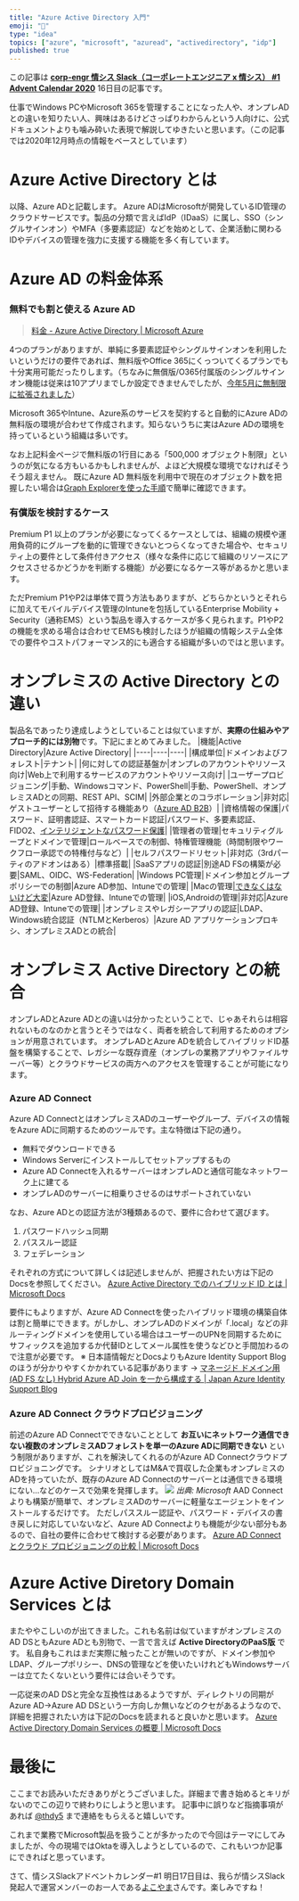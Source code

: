```yaml
---
title: "Azure Active Directory 入門"
emoji: "📝"
type: "idea"
topics: ["azure", "microsoft", "azuread", "activedirectory", "idp"]
published: true
---
```


この記事は **[corp-engr 情シス Slack（コーポレートエンジニア x 情シス） #1 Advent Calendar 2020](https://adventar.org/calendars/5390)** 16日目の記事です。

仕事でWindows PCやMicrosoft 365を管理することになった人や、オンプレADとの違いを知りたい人、興味はあるけどさっぱりわからんという人向けに、公式ドキュメントよりも噛み砕いた表現で解説してゆきたいと思います。（この記事では2020年12月時点の情報をベースとしています）

# Azure Active Directory とは
以降、Azure ADと記載します。
Azure ADはMicrosoftが開発しているID管理のクラウドサービスです。製品の分類で言えばIdP（IDaaS）に属し、SSO（シングルサインオン）やMFA（多要素認証）などを始めとして、企業活動に関わるIDやデバイスの管理を強力に支援する機能を多く有しています。

# Azure AD の料金体系
### 無料でも割と使える Azure AD
> [料金 - Azure Active Directory | Microsoft Azure](https://azure.microsoft.com/ja-jp/pricing/details/active-directory/)

4つのプランがありますが、単純に多要素認証やシングルサインオンを利用したいというだけの要件であれば、無料版やOffice 365にくっついてくるプランでも十分実用可能だったりします。（ちなみに無償版/O365付属版のシングルサインオン機能は従来は10アプリまでしか設定できませんでしたが、[今年5月に無制限に拡張されました](https://thdy.hatenablog.jp/entry/2020/05/01/224002)）

Microsoft 365やIntune、Azure系のサービスを契約すると自動的にAzure ADの無料版の環境が合わせて作成されます。知らないうちに実はAzure ADの環境を持っているという組織は多いです。

なお上記料金ページで無料版の1行目にある「500,000 オブジェクト制限」というのが気になる方もいるかもしれませんが、よほど大規模な環境でなければそうそう超えません。
既にAzure AD 無料版を利用中で現在のオブジェクト数を把握したい場合は[Graph Explorerを使った手順](https://jpazureid.github.io/blog/azure-active-directory/AzureAD-Quota-enhancements/#%E7%8F%BE%E5%9C%A8%E3%81%AE%E4%B8%8A%E9%99%90%E3%81%A8%E4%BD%BF%E7%94%A8%E9%87%8F%E3%82%92%E7%A2%BA%E8%AA%8D%E3%81%99%E3%82%8B%E6%96%B9%E6%B3%95)で簡単に確認できます。

### 有償版を検討するケース
Premium P1 以上のプランが必要になってくるケースとしては、組織の規模や運用負荷的にグループを動的に管理できないとつらくなってきた場合や、セキュリティ上の要件として条件付きアクセス（様々な条件に応じて組織のリソースにアクセスさせるかどうかを判断する機能）が必要になるケース等があるかと思います。

ただPremium P1やP2は単体で買う方法もありますが、どちらかというとそれらに加えてモバイルデバイス管理のIntuneを包括しているEnterprise Mobility + Security（通称EMS）という製品を導入するケースが多く見られます。P1やP2の機能を求める場合は合わせてEMSも検討したほうが組織の情報システム全体での要件やコストパフォーマンス的にも適合する組織が多いのではと思います。

# オンプレミスの Active Directory との違い
製品名であったり達成しようとしていることは似ていますが、**実際の仕組みやアプローチ的には別物**です。下記にまとめてみました。
|機能|Active Directory|Azure Active Directory|
|----|----|----|
|構成単位|ドメインおよびフォレスト|テナント|
|何に対しての認証基盤か|オンプレのアカウントやリソース向け|Web上で利用するサービスのアカウントやリソース向け|
|ユーザープロビジョニング|手動、Windowsコマンド、PowerShell|手動、PowerShell、オンプレミスADとの同期、REST API、SCIM|
|外部企業とのコラボレーション|非対応|ゲストユーザーとして招待する機能あり（[Azure AD B2B](https://docs.microsoft.com/ja-jp/azure/active-directory/external-identities/what-is-b2b)）|
|資格情報の保護|パスワード、証明書認証、スマートカード認証|パスワード、多要素認証、FIDO2、[インテリジェントなパスワード保護](https://docs.microsoft.com/ja-jp/azure/active-directory/authentication/concept-password-ban-bad)|
|管理者の管理|セキュリティグループとドメインで管理|ロールベースでの制御、特権管理機能（時間制限やワークフロー承認での特権付与など）|
|セルフパスワードリセット|非対応（3rdパーティのアドオンはある）|標準搭載|
|SaaSアプリの認証|別途AD FSの構築が必要|SAML、OIDC、WS-Federation|
|Windows PC管理|ドメイン参加とグループポリシーでの制御|Azure AD参加、Intuneでの管理|
|Macの管理|[できなくはないけど大変](https://blog.animereview.jp/macos_in_to_the_azuread/)|Azure AD登録、Intuneでの管理|
|iOS,Androidの管理|非対応|Azure AD登録、Intuneでの管理|
|オンプレミスやレガシーアプリの認証|LDAP、Windows統合認証（NTLMとKerberos）|Azure AD アプリケーションプロキシ、オンプレミスADとの統合|

# オンプレミス Active Directory との統合
オンプレADとAzure ADとの違いは分かったということで、じゃあそれらは相容れないものなのかと言うとそうではなく、両者を統合して利用するためのオプションが用意されています。
オンプレADとAzure ADを統合してハイブリッドID基盤を構築することで、レガシーな既存資産（オンプレの業務アプリやファイルサーバー等）とクラウドサービスの両方へのアクセスを管理することが可能になります。

### Azure AD Connect
Azure AD ConnectとはオンプレミスADのユーザーやグループ、デバイスの情報をAzure ADに同期するためのツールです。主な特徴は下記の通り。
- 無料でダウンロードできる
- Windows Serverにインストールしてセットアップするもの
- Azure AD Connectを入れるサーバーはオンプレADと通信可能なネットワーク上に建てる
- オンプレADのサーバーに相乗りさせるのはサポートされていない
  
なお、Azure ADとの認証方法が3種類あるので、要件に合わせて選びます。
1. パスワードハッシュ同期
2. パススルー認証
3. フェデレーション

それぞれの方式について詳しくは記述しませんが、把握されたい方は下記のDocsを参照してください。
[Azure Active Directory でのハイブリッド ID とは | Microsoft Docs](https://docs.microsoft.com/ja-jp/azure/active-directory/hybrid/whatis-hybrid-identity#common-scenarios-and-recommendations)

要件にもよりますが、Azure AD Connectを使ったハイブリッド環境の構築自体は割と簡単にできます。がしかし、オンプレADのドメインが「.local」などの非ルーティングドメインを使用している場合はユーザーのUPNを同期するためにサフィックスを追加するか代替IDとしてメール属性を使うなどひと手間加わるので注意が必要です。
※ 日本語情報だとDocsよりもAzure Identity Support Blogのほうが分かりやすくかかれている記事があります → [マネージド ドメイン用(AD FS なし) Hybrid Azure AD Join を一から構成する | Japan Azure Identity Support Blog](https://jpazureid.github.io/blog/azure-active-directory/how-to-create-hybridazureadjoin-managed/)

### Azure AD Connect クラウドプロビジョニング
前述のAzure AD Connectでできないこととして **お互いにネットワーク通信できない複数のオンプレミスADフォレストを単一のAzure ADに同期できない** という制限がありますが、これを解決してくれるのがAzure AD Connectクラウドプロビジョニングです。
シナリオとしてはM&Aで買収した企業もオンプレミスのADを持っていたが、既存のAzure AD Connectのサーバーとは通信できる環境にない…などのケースで効果を発揮します。
![](https://storage.googleapis.com/zenn-user-upload/h5s69p21hkhauz8s8p8ywjobc40d)
*出典: Microsoft*
AAD Connectよりも構築が簡単で、オンプレミスADのサーバーに軽量なエージェントをインストールするだけです。
ただしパススルー認証や、パスワード・デバイスの書き戻しに対応していないなど、Azure AD Connectよりも機能が少ない部分もあるので、自社の要件に合わせて検討する必要があります。
[Azure AD Connect とクラウド プロビジョニングの比較 | Microsoft Docs](https://docs.microsoft.com/ja-jp/azure/active-directory/cloud-provisioning/tutorial-existing-forest)

# Azure Active Diretory Domain Services とは
またややこしいのが出てきました。これも名前は似ていますがオンプレミスのAD DSともAzure ADとも別物で、一言で言えば **Active DirectoryのPaaS版** です。
私自身もこれはまだ実際に触ったことが無いのですが、ドメイン参加やLDAP、グループポリシー、DNSの管理などを使いたいけれどもWindowsサーバーは立てたくないという要件には合いそうです。

一応従来のAD DSと完全な互換性はあるようですが、ディレクトリの同期がAzure AD→Azure AD DSという一方向しか無いなどのクセがあるようなので、詳細を把握されたい方は下記のDocsを読まれると良いかと思います。
[Azure Active Directory Domain Services の概要 | Microsoft Docs](https://docs.microsoft.com/ja-jp/azure/active-directory-domain-services/overview)

# 最後に
ここまでお読みいただきありがとうございました。詳細まで書き始めるとキリがないのでこの辺りで終わりにしようと思います。
記事中に誤りなど指摘事項があれば [@thdy5](https://twitter.com/thdy5) まで連絡をもらえると嬉しいです。

これまで業務でMicrosoft製品を扱うことが多かったので今回はテーマにしてみましたが、今の現場ではOktaを導入しようとしているので、これもいつか記事にできればと思っています。

さて、情シスSlackアドベントカレンダー#1 明日17日目は、我らが情シスSlack発起人で運営メンバーのお一人である[よこやま](https://twitter.com/Ringo_o_7)さんです。楽しみですね！
